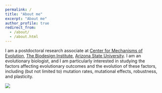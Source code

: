 ```yaml
---
permalink: /
title: "About me"
excerpt: "About me"
author_profile: true
redirect_from: 
  - /about/
  - /about.html
---
```


I am a postdoctoral research associate at [Center for Mechanisms of Evolution](https://biodesign.asu.edu/mechanisms-evolution), [The Biodesign Institute](https://biodesign.asu.edu/), [Arizona State University](https://www.asu.edu/). I am an evolutionary biologist, and I am particularly interested in studying the factors affecting evolutionary outcomes and the evolution of these factors, including (but not limited to) mutation rates, mutational effects, robustness, and plasticity.



<img src="http://wchoEvo.github.io/images/tubes.jpg">
